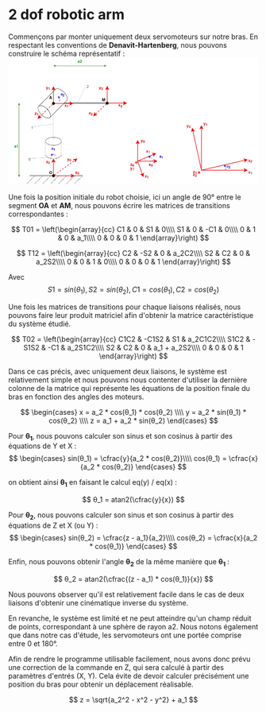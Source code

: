 # 2 dof robotic arm

Commençons par monter uniquement deux servomoteurs sur notre bras. 
En respectant les conventions de **Denavit-Hartenberg**, nous pouvons construire le schéma représentatif :
![schema_2dof](images/2dof_luna_arm.drawio.png)

Une fois la position initiale du robot choisie, ici un angle de 90° entre le segment **OA** et **AM**, nous pouvons écrire les matrices de transitions correspondantes :

$$
T01 = 
\left(\begin{array}{cc}
C1 & 0 & S1 & 0\\\\
S1 & 0 & -C1 & 0\\\\
0 & 1 & 0 & a_1\\\\
0 & 0 & 0 & 1
\end{array}\right)
$$

$$
T12 = 
\left(\begin{array}{cc}
C2 & -S2 & 0 & a_2C2\\\\
S2 & C2 & 0 & a_2S2\\\\
0 & 0 & 1 & 0\\\\
0 & 0 & 0 & 1
\end{array}\right)
$$


Avec $$ S1 = sin(θ_1), S2 = sin(θ_2), C1 = cos(θ_1), C2 = cos(θ_2) $$


Une fois les matrices de transitions pour chaque liaisons réalisés, nous pouvons faire leur produit matriciel afin d'obtenir la matrice caractéristique du système étudié. 

$$
T02 = 
\left(\begin{array}{cc}
C1C2 & -C1S2 & S1 & a_2C1C2\\\\
S1C2 & -S1S2 & -C1 & a_2S1C2\\\\
S2 & C2 & 0 & a_1 + a_2S2\\\\
0 & 0 & 0 & 1
\end{array}\right)
$$

Dans ce cas précis, avec uniquement deux liaisons, le système est relativement simple et nous pouvons nous contenter d'utiliser la dernière colonne de la matrice qui représente les équations de la position finale du bras en fonction des angles des moteurs.

$$ 
\begin{cases}
    x = a_2 * cos(θ_1) * cos(θ_2) \\\\
    y = a_2 * sin(θ_1) * cos(θ_2) \\\\
    z = a_1 + a_2 * sin(θ_2)
\end{cases}
$$

Pour **θ<sub>1</sub>**, nous pouvons calculer son sinus et son cosinus à partir des équations de Y et X :
$$
\begin{cases}
    sin(θ_1)  = \cfrac{y}{a_2 * cos(θ_2)}\\\\
    cos(θ_1) = \cfrac{x}{a_2 * cos(θ_2)}
\end{cases}
$$

on obtient ainsi **θ<sub>1</sub>** en faisant le calcul eq(y) / eq(x) :

$$
θ_1 = atan2(\cfrac{y}{x})
$$

Pour **θ<sub>2</sub>**, nous pouvons calculer son sinus et son cosinus à partir des équations de Z et X (ou Y) :
$$
\begin{cases}
sin(θ_2) = \cfrac{z - a_1}{a_2}\\\\
cos(θ_2) = \cfrac{x}{a_2 * cos(θ_1)}
\end{cases}
$$


Enfin, nous pouvons obtenir l'angle **θ<sub>2</sub>** de la même manière que **θ<sub>1</sub>** :

$$
θ_2 = atan2(\cfrac{(z - a_1) * cos(θ_1)}{x})
$$

Nous pouvons observer qu'il est relativement facile dans le cas de deux liaisons d'obtenir une cinématique inverse du système. 

En revanche, le système est limité et ne peut atteindre qu'un champ réduit de points, correspondant à une sphère de rayon a2. 
Nous notons également que dans notre cas d'étude, les servomoteurs ont une portée comprise entre 0 et 180°.

Afin de rendre le programme utilisable facilement, nous avons donc prévu une correction de la commande en Z, qui sera calculé à partir des paramètres d'entrés (X, Y). Cela évite de devoir calculer précisément une position du bras pour obtenir un déplacement réalisable. 

$$
z = \sqrt{a_2^2 - x^2 - y^2} + a_1
$$



